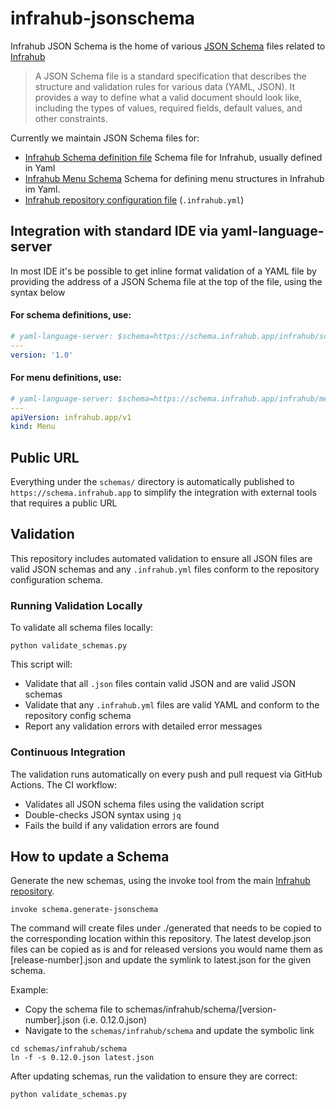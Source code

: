 # infrahub-jsonschema

Infrahub JSON Schema is the home of various [JSON Schema](https://json-schema.org/) files related to [Infrahub](https://github.com/opsmill/infrahub)

> A JSON Schema file is a standard specification that describes the structure and validation rules for various data (YAML, JSON). It provides a way to define what a valid document should look like, including the types of values, required fields, default values, and other constraints.

Currently we maintain JSON Schema files for:

- [Infrahub Schema definition file](https://docs.infrahub.app/topics/schema) Schema file for Infrahub, usually defined in Yaml
- [Infrahub Menu Schema](https://docs.infrahub.app/reference/menu/) Schema for defining menu structures in Infrahub im Yaml.
- [Infrahub repository configuration file](https://docs.infrahub.app/topics/infrahub-yml) (`.infrahub.yml`)

## Integration with standard IDE via yaml-language-server

In most IDE it's be possible to get inline format validation of a YAML file by providing the address of a JSON Schema file at the top of the file, using the syntax below

#### For schema definitions, use:

```yaml
# yaml-language-server: $schema=https://schema.infrahub.app/infrahub/schema/latest.json
---
version: '1.0'
```

#### For menu definitions, use:

```yaml
# yaml-language-server: $schema=https://schema.infrahub.app/infrahub/menu/latest.json
---
apiVersion: infrahub.app/v1
kind: Menu
```

## Public URL

Everything under the `schemas/` directory is automatically published to `https://schema.infrahub.app` to simplify the integration with external tools that requires a public URL

## Validation

This repository includes automated validation to ensure all JSON files are valid JSON schemas and any `.infrahub.yml` files conform to the repository configuration schema.

### Running Validation Locally

To validate all schema files locally:

```shell
python validate_schemas.py
```

This script will:
- Validate that all `.json` files contain valid JSON and are valid JSON schemas
- Validate that any `.infrahub.yml` files are valid YAML and conform to the repository config schema
- Report any validation errors with detailed error messages

### Continuous Integration

The validation runs automatically on every push and pull request via GitHub Actions. The CI workflow:
- Validates all JSON schema files using the validation script
- Double-checks JSON syntax using `jq`
- Fails the build if any validation errors are found

## How to update a Schema

Generate the new schemas, using the invoke tool from the main [Infrahub repository](https://github.com/opsmill/infrahub).

```shell
invoke schema.generate-jsonschema
```

The command will create files under ./generated that needs to be copied to the corresponding location within this repository. The latest develop.json files can be copied as is and for released versions you would name them as [release-number].json and update the symlink to latest.json for the given schema.

Example:

- Copy the schema file to schemas/infrahub/schema/[version-number].json (i.e. 0.12.0.json)
- Navigate to the `schemas/infrahub/schema` and update the symbolic link

```shell
cd schemas/infrahub/schema
ln -f -s 0.12.0.json latest.json
```

After updating schemas, run the validation to ensure they are correct:

```shell
python validate_schemas.py
```
